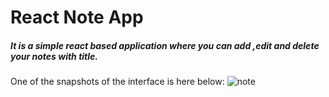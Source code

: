# React Note App
##### It is a simple react based application where you can add ,edit and delete your notes with title.
One of the snapshots of the interface is here below:
![note](https://github.com/kritikasapkota20/-React-Note-App/assets/118524155/2661f3b1-43c9-46c2-a7f8-164db2dd99cb)
